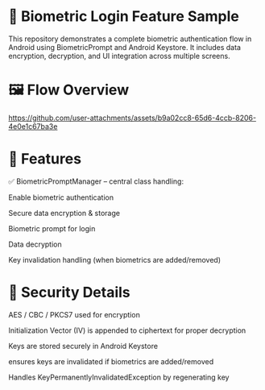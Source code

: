# 🔐 Biometric Login Feature Sample

This repository demonstrates a complete biometric authentication flow in Android using BiometricPrompt and Android Keystore. It includes data encryption, decryption, and UI integration across multiple screens.

# 🖼️ Flow Overview

https://github.com/user-attachments/assets/b9a02cc8-65d6-4ccb-8206-4e0e1c67ba3e

# 🚀 Features

✅ BiometricPromptManager – central class handling:

Enable biometric authentication

Secure data encryption & storage

Biometric prompt for login

Data decryption

Key invalidation handling (when biometrics are added/removed)

# 🔑 Security Details

AES / CBC / PKCS7 used for encryption

Initialization Vector (IV) is appended to ciphertext for proper decryption

Keys are stored securely in Android Keystore

ensures keys are invalidated if biometrics are added/removed

Handles KeyPermanentlyInvalidatedException by regenerating key
